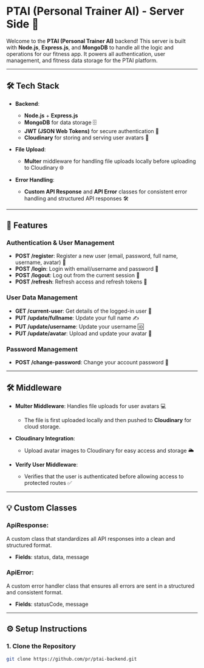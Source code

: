 # PTAI (Personal Trainer AI) - Server Side 🚀

Welcome to the **PTAI (Personal Trainer AI)** backend! This server is built with **Node.js**, **Express.js**, and **MongoDB** to handle all the logic and operations for our fitness app. It powers all authentication, user management, and fitness data storage for the PTAI platform.

---

## 🛠️ Tech Stack

- **Backend**:
    - **Node.js** + **Express.js**
    - **MongoDB** for data storage 🗄️
    - **JWT (JSON Web Tokens)** for secure authentication 🔐
    - **Cloudinary** for storing and serving user avatars 📸

- **File Upload**:
    - **Multer** middleware for handling file uploads locally before uploading to Cloudinary 🌐

- **Error Handling**:
    - **Custom API Response** and **API Error** classes for consistent error handling and structured API responses 🛠️

---

## 🚀 Features

### **Authentication & User Management**
- **POST /register**: Register a new user (email, password, full name, username, avatar) 👤
- **POST /login**: Login with email/username and password 🔑
- **POST /logout**: Log out from the current session 🚪
- **POST /refresh**: Refresh access and refresh tokens 🔄

### **User Data Management**
- **GET /current-user**: Get details of the logged-in user 👤
- **PUT /update/fullname**: Update your full name ✍️
- **PUT /update/username**: Update your username 🆔
- **PUT /update/avatar**: Upload and update your avatar 🌟

### **Password Management**
- **POST /change-password**: Change your account password 🔑

---

## 🛠️ Middleware

- **Multer Middleware**: Handles file uploads for user avatars 💻
    - The file is first uploaded locally and then pushed to **Cloudinary** for cloud storage.

- **Cloudinary Integration**:
    - Upload avatar images to Cloudinary for easy access and storage 🌥️

- **Verify User Middleware**:
    - Verifies that the user is authenticated before allowing access to protected routes ✅

---

## 💡 Custom Classes

### **ApiResponse**:
A custom class that standardizes all API responses into a clean and structured format.
- **Fields**: status, data, message

### **ApiError**:
A custom error handler class that ensures all errors are sent in a structured and consistent format.
- **Fields**: statusCode, message

---

## ⚙️ Setup Instructions

### 1. Clone the Repository
```bash
git clone https://github.com/pr/ptai-backend.git
